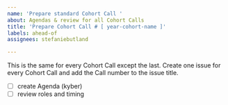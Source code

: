 ```yaml
---
name: 'Prepare standard Cohort Call '
about: Agendas & review for all Cohort Calls
title: 'Prepare Cohort Call # [ year-cohort-name ]'
labels: ahead-of
assignees: stefaniebutland

---
```


This is the same for every Cohort Call except the last. Create one issue for every Cohort Call and add the Call number to the issue title.

- [ ] create Agenda (kyber)
- [ ] review roles and timing
